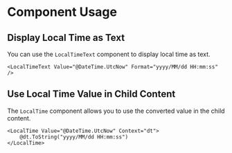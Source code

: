 ﻿# Component Usage

## Display Local Time as Text
You can use the `LocalTimeText` component to display local time as text.

```razor
<LocalTimeText Value="@DateTime.UtcNow" Format="yyyy/MM/dd HH:mm:ss" />
```

## Use Local Time Value in Child Content
The `LocalTime` component allows you to use the converted value in the child content.

```razor
<LocalTime Value="@DateTime.UtcNow" Context="dt">
    @dt.ToString("yyyy/MM/dd HH:mm:ss")
</LocalTime>
```
